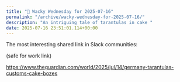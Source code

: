 ```yaml
---
title: "🤪 Wacky Wednesday for 2025-07-16"
permalink: "/archive/wacky-wednesday-for-2025-07-16/"
description: "An intriguing tale of tarantulas in cake "
date: 2025-07-16 23:51:01.114+00:00
---
```


The most interesting shared link in Slack communities:

(safe for work link)

https://www.theguardian.com/world/2025/jul/14/germany-tarantulas-customs-cake-bozes

